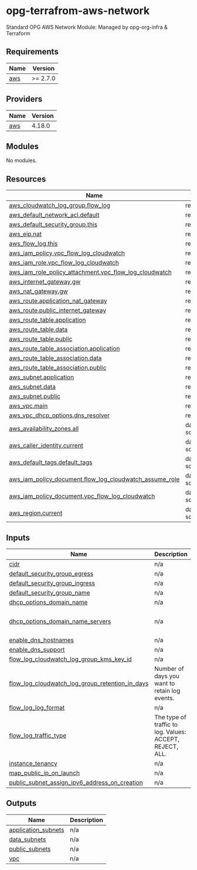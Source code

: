 # opg-terrafrom-aws-network
Standard OPG AWS Network Module: Managed by opg-org-infra &amp; Terraform

<!-- BEGINNING OF PRE-COMMIT-TERRAFORM DOCS HOOK -->
## Requirements

| Name | Version |
|------|---------|
| <a name="requirement_aws"></a> [aws](#requirement\_aws) | >= 2.7.0 |

## Providers

| Name | Version |
|------|---------|
| <a name="provider_aws"></a> [aws](#provider\_aws) | 4.18.0 |

## Modules

No modules.

## Resources

| Name | Type |
|------|------|
| [aws_cloudwatch_log_group.flow_log](https://registry.terraform.io/providers/hashicorp/aws/latest/docs/resources/cloudwatch_log_group) | resource |
| [aws_default_network_acl.default](https://registry.terraform.io/providers/hashicorp/aws/latest/docs/resources/default_network_acl) | resource |
| [aws_default_security_group.this](https://registry.terraform.io/providers/hashicorp/aws/latest/docs/resources/default_security_group) | resource |
| [aws_eip.nat](https://registry.terraform.io/providers/hashicorp/aws/latest/docs/resources/eip) | resource |
| [aws_flow_log.this](https://registry.terraform.io/providers/hashicorp/aws/latest/docs/resources/flow_log) | resource |
| [aws_iam_policy.vpc_flow_log_cloudwatch](https://registry.terraform.io/providers/hashicorp/aws/latest/docs/resources/iam_policy) | resource |
| [aws_iam_role.vpc_flow_log_cloudwatch](https://registry.terraform.io/providers/hashicorp/aws/latest/docs/resources/iam_role) | resource |
| [aws_iam_role_policy_attachment.vpc_flow_log_cloudwatch](https://registry.terraform.io/providers/hashicorp/aws/latest/docs/resources/iam_role_policy_attachment) | resource |
| [aws_internet_gateway.gw](https://registry.terraform.io/providers/hashicorp/aws/latest/docs/resources/internet_gateway) | resource |
| [aws_nat_gateway.gw](https://registry.terraform.io/providers/hashicorp/aws/latest/docs/resources/nat_gateway) | resource |
| [aws_route.application_nat_gateway](https://registry.terraform.io/providers/hashicorp/aws/latest/docs/resources/route) | resource |
| [aws_route.public_internet_gateway](https://registry.terraform.io/providers/hashicorp/aws/latest/docs/resources/route) | resource |
| [aws_route_table.application](https://registry.terraform.io/providers/hashicorp/aws/latest/docs/resources/route_table) | resource |
| [aws_route_table.data](https://registry.terraform.io/providers/hashicorp/aws/latest/docs/resources/route_table) | resource |
| [aws_route_table.public](https://registry.terraform.io/providers/hashicorp/aws/latest/docs/resources/route_table) | resource |
| [aws_route_table_association.application](https://registry.terraform.io/providers/hashicorp/aws/latest/docs/resources/route_table_association) | resource |
| [aws_route_table_association.data](https://registry.terraform.io/providers/hashicorp/aws/latest/docs/resources/route_table_association) | resource |
| [aws_route_table_association.public](https://registry.terraform.io/providers/hashicorp/aws/latest/docs/resources/route_table_association) | resource |
| [aws_subnet.application](https://registry.terraform.io/providers/hashicorp/aws/latest/docs/resources/subnet) | resource |
| [aws_subnet.data](https://registry.terraform.io/providers/hashicorp/aws/latest/docs/resources/subnet) | resource |
| [aws_subnet.public](https://registry.terraform.io/providers/hashicorp/aws/latest/docs/resources/subnet) | resource |
| [aws_vpc.main](https://registry.terraform.io/providers/hashicorp/aws/latest/docs/resources/vpc) | resource |
| [aws_vpc_dhcp_options.dns_resolver](https://registry.terraform.io/providers/hashicorp/aws/latest/docs/resources/vpc_dhcp_options) | resource |
| [aws_availability_zones.all](https://registry.terraform.io/providers/hashicorp/aws/latest/docs/data-sources/availability_zones) | data source |
| [aws_caller_identity.current](https://registry.terraform.io/providers/hashicorp/aws/latest/docs/data-sources/caller_identity) | data source |
| [aws_default_tags.default_tags](https://registry.terraform.io/providers/hashicorp/aws/latest/docs/data-sources/default_tags) | data source |
| [aws_iam_policy_document.flow_log_cloudwatch_assume_role](https://registry.terraform.io/providers/hashicorp/aws/latest/docs/data-sources/iam_policy_document) | data source |
| [aws_iam_policy_document.vpc_flow_log_cloudwatch](https://registry.terraform.io/providers/hashicorp/aws/latest/docs/data-sources/iam_policy_document) | data source |
| [aws_region.current](https://registry.terraform.io/providers/hashicorp/aws/latest/docs/data-sources/region) | data source |

## Inputs

| Name | Description | Type | Default | Required |
|------|-------------|------|---------|:--------:|
| <a name="input_cidr"></a> [cidr](#input\_cidr) | n/a | `string` | `"10.0.0.0/16"` | no |
| <a name="input_default_security_group_egress"></a> [default\_security\_group\_egress](#input\_default\_security\_group\_egress) | n/a | `list(map(string))` | `null` | no |
| <a name="input_default_security_group_ingress"></a> [default\_security\_group\_ingress](#input\_default\_security\_group\_ingress) | n/a | `list(map(string))` | `null` | no |
| <a name="input_default_security_group_name"></a> [default\_security\_group\_name](#input\_default\_security\_group\_name) | n/a | `string` | `"default"` | no |
| <a name="input_dhcp_options_domain_name"></a> [dhcp\_options\_domain\_name](#input\_dhcp\_options\_domain\_name) | n/a | `string` | `""` | no |
| <a name="input_dhcp_options_domain_name_servers"></a> [dhcp\_options\_domain\_name\_servers](#input\_dhcp\_options\_domain\_name\_servers) | n/a | `list(string)` | <pre>[<br>  "AmazonProvidedDNS"<br>]</pre> | no |
| <a name="input_enable_dns_hostnames"></a> [enable\_dns\_hostnames](#input\_enable\_dns\_hostnames) | n/a | `bool` | `false` | no |
| <a name="input_enable_dns_support"></a> [enable\_dns\_support](#input\_enable\_dns\_support) | n/a | `bool` | `true` | no |
| <a name="input_flow_log_cloudwatch_log_group_kms_key_id"></a> [flow\_log\_cloudwatch\_log\_group\_kms\_key\_id](#input\_flow\_log\_cloudwatch\_log\_group\_kms\_key\_id) | n/a | `string` | `null` | no |
| <a name="input_flow_log_cloudwatch_log_group_retention_in_days"></a> [flow\_log\_cloudwatch\_log\_group\_retention\_in\_days](#input\_flow\_log\_cloudwatch\_log\_group\_retention\_in\_days) | Number of days you want to retain log events. | `number` | `null` | no |
| <a name="input_flow_log_log_format"></a> [flow\_log\_log\_format](#input\_flow\_log\_log\_format) | n/a | `string` | `null` | no |
| <a name="input_flow_log_traffic_type"></a> [flow\_log\_traffic\_type](#input\_flow\_log\_traffic\_type) | The type of traffic to log. Values: ACCEPT, REJECT, ALL. | `string` | `"ALL"` | no |
| <a name="input_instance_tenancy"></a> [instance\_tenancy](#input\_instance\_tenancy) | n/a | `string` | `"default"` | no |
| <a name="input_map_public_ip_on_launch"></a> [map\_public\_ip\_on\_launch](#input\_map\_public\_ip\_on\_launch) | n/a | `bool` | `false` | no |
| <a name="input_public_subnet_assign_ipv6_address_on_creation"></a> [public\_subnet\_assign\_ipv6\_address\_on\_creation](#input\_public\_subnet\_assign\_ipv6\_address\_on\_creation) | n/a | `bool` | `false` | no |

## Outputs

| Name | Description |
|------|-------------|
| <a name="output_application_subnets"></a> [application\_subnets](#output\_application\_subnets) | n/a |
| <a name="output_data_subnets"></a> [data\_subnets](#output\_data\_subnets) | n/a |
| <a name="output_public_subnets"></a> [public\_subnets](#output\_public\_subnets) | n/a |
| <a name="output_vpc"></a> [vpc](#output\_vpc) | n/a |
<!-- END OF PRE-COMMIT-TERRAFORM DOCS HOOK -->
